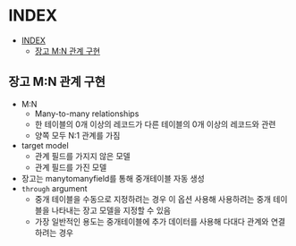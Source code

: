 # INDEX

- [INDEX](#index)
  - [장고 M:N 관계 구현](#장고-mn-관계-구현)

## 장고 M:N 관계 구현

* M:N
  * Many-to-many relationships
  * 한 테이블의 0개 이상의 레코드가 다른 테이블의 0개 이상의 레코드와 관련
  * 양쪽 모두 N:1 관계를 가짐
* target model
  * 관계 필드를 가지지 않은 모델
  * 관계 필드를 가진 모델
* 장고는 manytomanyfield를 통해 중개테이블 자동 생성
* `through` argument
  * 중개 테이블을 수동으로 지정하려는 경우 이 옵션 사용해 사용하려는 중개 테이블을 나타내는 장고 모델을 지정할 수 있음
  * 가장 일반적인 용도는 중개테이블에 추가 데이터를 사용해 다대다 관계와 연결하려는 경우